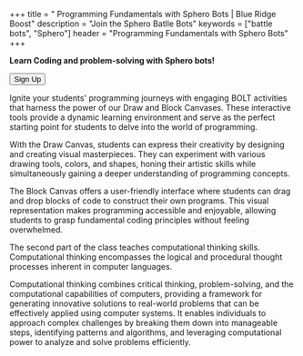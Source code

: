 +++
title = " Programming Fundamentals with Sphero Bots | Blue Ridge Boost"
description = "Join the Sphero Batlle Bots"
keywords = ["battle bots", "Sphero"]
header = "Programming Fundamentals with Sphero Bots"
+++

<div class="container p-2">
    <div class="row">
        <div class="col">
            <b>Learn Coding and problem-solving with Sphero bots!</b>
            <p><a href="https://spring-24-programming-fundamentals.cheddarup.com"><button class="button-8s" role="button">Sign Up</button></a></p>
            <p>Ignite your students' programming journeys with engaging BOLT activities that harness the power of our Draw and Block Canvases. These interactive tools provide a dynamic learning environment and serve as the perfect starting point for students to delve into the world of programming.</p>
            <p>With the Draw Canvas, students can express their creativity by designing and creating visual masterpieces. They can experiment with various drawing tools, colors, and shapes, honing their artistic skills while simultaneously gaining a deeper understanding of programming concepts.</p>
            <p>The Block Canvas offers a user-friendly interface where students can drag and drop blocks of code to construct their own programs. This visual representation makes programming accessible and enjoyable, allowing students to grasp fundamental coding principles without feeling overwhelmed.</p>
            <p>The second part of the class teaches computational thinking skills. Computational thinking encompasses the logical and procedural thought processes inherent in computer languages. </p>
            <p>Computational thinking combines critical thinking, problem-solving, and the computational capabilities of computers, providing a framework for generating innovative solutions to real-world problems that can be effectively applied using computer systems. It enables individuals to approach complex challenges by breaking them down into manageable steps, identifying patterns and algorithms, and leveraging computational power to analyze and solve problems efficiently.
            </p>
        </div>
    </div>
</div>